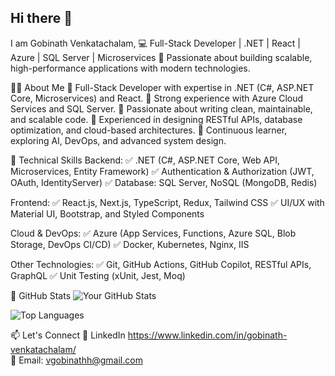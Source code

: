 ## Hi there 👋
I am Gobinath Venkatachalam,
💻 Full-Stack Developer | .NET | React | Azure | SQL Server | Microservices 
🚀 Passionate about building scalable, high-performance applications with modern technologies.

👨‍💻 About Me
🔹 Full-Stack Developer with expertise in .NET (C#, ASP.NET Core, Microservices) and React.
🔹 Strong experience with Azure Cloud Services and SQL Server.
🔹 Passionate about writing clean, maintainable, and scalable code.
🔹 Experienced in designing RESTful APIs, database optimization, and cloud-based architectures.
🔹 Continuous learner, exploring AI, DevOps, and advanced system design.

🚀 Technical Skills
Backend:
✅ .NET (C#, ASP.NET Core, Web API, Microservices, Entity Framework)
✅ Authentication & Authorization (JWT, OAuth, IdentityServer)
✅ Database: SQL Server, NoSQL (MongoDB, Redis)

Frontend:
✅ React.js, Next.js, TypeScript, Redux, Tailwind CSS
✅ UI/UX with Material UI, Bootstrap, and Styled Components

Cloud & DevOps:
✅ Azure (App Services, Functions, Azure SQL, Blob Storage, DevOps CI/CD)
✅ Docker, Kubernetes, Nginx, IIS

Other Technologies:
✅ Git, GitHub Actions, GitHub Copilot, RESTful APIs, GraphQL
✅ Unit Testing (xUnit, Jest, Moq)

📂 GitHub Stats
![Your GitHub Stats](https://github-readme-stats.vercel.app/api?username=vgobinathh&show_icons=true&theme=radical)  

![Top Languages](https://github-readme-stats.vercel.app/api/top-langs/?username=vgobinathh&layout=compact&theme=radical)  

📫 Let's Connect 
🔗 LinkedIn https://www.linkedin.com/in/gobinath-venkatachalam/    
📧 Email: vgobinathh@gmail.com
